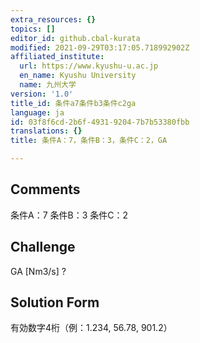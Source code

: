 ```yaml
---
extra_resources: {}
topics: []
editor_id: github.cbal-kurata
modified: 2021-09-29T03:17:05.718992902Z
affiliated_institute:
  url: https://www.kyushu-u.ac.jp
  en_name: Kyushu University
  name: 九州大学
version: '1.0'
title_id: 条件a7条件b3条件c2ga
language: ja
id: 03f8f6cd-2b6f-4931-9204-7b7b53380fbb
translations: {}
title: 条件A：7，条件B：3，条件C：2，GA

---
```


## Comments
条件A：7
条件B：3
条件C：2

## Challenge
GA [Nm3/s] ?

## Solution Form
有効数字4桁（例：1.234,  56.78,  901.2）




